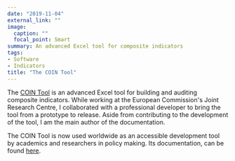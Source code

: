 ```yaml
---
date: "2019-11-04"
external_link: ""
image:
  caption: ""
  focal_point: Smart
summary: An advanced Excel tool for composite indicators
tags:
- Software
- Indicators
title: "The COIN Tool"
---
```


The [COIN Tool](https://knowledge4policy.ec.europa.eu/composite-indicators/coin-tool_en) is an advanced Excel tool for building and auditing composite indicators. While working at the European Commission's Joint Research Centre, I collaborated with a professional developer to bring the tool from a prototype to release. Aside from contributing to the development of the tool, I am the main author of the documentation.

The COIN Tool is now used worldwide as an accessible development tool by academics and researchers in policy making. Its documentation, can be found [here](https://knowledge4policy.ec.europa.eu/composite-indicators/coin-tool_en).
